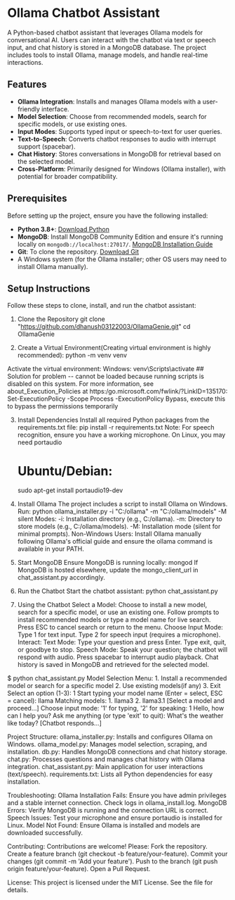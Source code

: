 # Ollama Chatbot Assistant

A Python-based chatbot assistant that leverages Ollama models for conversational AI. Users can interact with the chatbot via text or speech input, and chat history is stored in a MongoDB database. The project includes tools to install Ollama, manage models, and handle real-time interactions.

## Features
- **Ollama Integration**: Installs and manages Ollama models with a user-friendly interface.
- **Model Selection**: Choose from recommended models, search for specific models, or use existing ones.
- **Input Modes**: Supports typed input or speech-to-text for user queries.
- **Text-to-Speech**: Converts chatbot responses to audio with interrupt support (spacebar).
- **Chat History**: Stores conversations in MongoDB for retrieval based on the selected model.
- **Cross-Platform**: Primarily designed for Windows (Ollama installer), with potential for broader compatibility.

## Prerequisites
Before setting up the project, ensure you have the following installed:
- **Python 3.8+**: [Download Python](https://www.python.org/downloads/)
- **MongoDB**: Install MongoDB Community Edition and ensure it's running locally on `mongodb://localhost:27017/`. [MongoDB Installation Guide](https://www.mongodb.com/docs/manual/installation/)
- **Git**: To clone the repository. [Download Git](https://git-scm.com/downloads)
- A Windows system (for the Ollama installer; other OS users may need to install Ollama manually).

## Setup Instructions
Follow these steps to clone, install, and run the chatbot assistant:

1. Clone the Repository
git clone "https://github.com/dhanush03122003/OllamaGenie.git"
cd OllamaGenie

2. Create a Virtual Environment(Creating virtual environment is highly recommended):
    python -m venv venv

Activate the virtual environment:
    Windows: venv\Scripts\activate
    ## Solution for problem -- cannot be loaded because running scripts is disabled on this system. For more information, see about_Execution_Policies at
    https:/go.microsoft.com/fwlink/?LinkID=135170:
        Set-ExecutionPolicy -Scope Process -ExecutionPolicy Bypass, execute this to bypass the permissions temporarily


3. Install Dependencies
    Install all required Python packages from the requirements.txt file: 
    pip install -r requirements.txt
    Note: For speech recognition, ensure you have a working microphone. On Linux, you may need portaudio
    # Ubuntu/Debian:
    sudo apt-get install portaudio19-dev

4. Install Ollama
    The project includes a script to install Ollama on Windows. 
    Run: python ollama_installer.py -i "C:/ollama" -m "C:/ollama/models" -M silent
    Modes:
        -i: Installation directory (e.g., C:/ollama).
        -m: Directory to store models (e.g., C:/ollama/models).
        -M: Installation mode (silent for minimal prompts).
    Non-Windows Users: Install Ollama manually following Ollama's official guide and ensure the ollama command is available in your PATH.

5. Start MongoDB
    Ensure MongoDB is running locally: mongod
    If MongoDB is hosted elsewhere, update the mongo_client_url in chat_assistant.py accordingly.

6. Run the Chatbot
    Start the chatbot assistant: python chat_assistant.py

7. Using the Chatbot
    Select a Model:
        Choose to install a new model, search for a specific model, or use an existing one.
        Follow prompts to install recommended models or type a model name for live search.
        Press ESC to cancel search or return to the menu.
    Choose Input Mode:
        Type 1 for text input.
        Type 2 for speech input (requires a microphone).
    Interact:
        Text Mode: 
            Type your question and press Enter. Type exit, quit, or goodbye to stop.
            Speech Mode: Speak your question; the chatbot will respond with audio. Press spacebar to interrupt audio playback.
            Chat history is saved in MongoDB and retrieved for the selected model.

$ python chat_assistant.py
    Model Selection Menu:
    1. Install a recommended model or search for a specific model
    2. Use existing models(if any)
    3. Exit
    Select an option (1-3): 1
    Start typing your model name (Enter = select, ESC = cancel):
    llama
    Matching models:
    1. llama3
    2. llama3.1
    [Select a model and proceed...]
    Choose input mode: '1' for typing, '2' for speaking: 1
    Hello, how can I help you?
    Ask me anything (or type 'exit' to quit): What's the weather like today?
    [Chatbot responds...]

Project Structure:
    ollama_installer.py: Installs and configures Ollama on Windows.
    ollama_model.py: Manages model selection, scraping, and installation.
    db.py: Handles MongoDB connections and chat history storage.
    chat.py: Processes questions and manages chat history with Ollama integration.
    chat_assistant.py: Main application for user interactions (text/speech).
    requirements.txt: Lists all Python dependencies for easy installation.

Troubleshooting:
    Ollama Installation Fails: Ensure you have admin privileges and a stable internet connection. Check logs in ollama_install.log.
    MongoDB Errors: Verify MongoDB is running and the connection URL is correct.
    Speech Issues: Test your microphone and ensure portaudio is installed for Linux.
    Model Not Found: Ensure Ollama is installed and models are downloaded successfully.

Contributing:
    Contributions are welcome! Please:
        Fork the repository.
            Create a feature branch (git checkout -b feature/your-feature).
            Commit your changes (git commit -m 'Add your feature').
            Push to the branch (git push origin feature/your-feature).
            Open a Pull Request.

License:
    This project is licensed under the MIT License. See the  file for details.